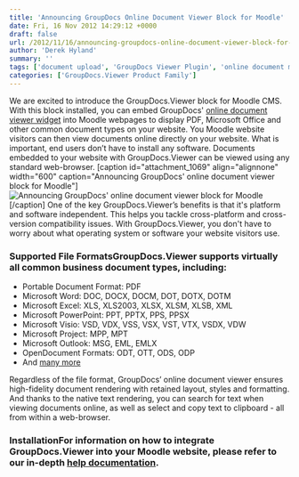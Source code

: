 ```yaml
---
title: 'Announcing GroupDocs Online Document Viewer Block for Moodle'
date: Fri, 16 Nov 2012 14:29:12 +0000
draft: false
url: /2012/11/16/announcing-groupdocs-online-document-viewer-block-for-moodle/
author: 'Derek Hyland'
summary: ''
tags: ['document upload', 'GroupDocs Viewer Plugin', 'online document management system', 'online document viewer', 'View documents online', 'zArchive']
categories: ['GroupDocs.Viewer Product Family']
---
```


We are excited to introduce the GroupDocs.Viewer block for Moodle CMS. With this block installed, you can embed GroupDocs' [online document viewer widget](http://groupdocs.com/apps/viewer) into Moodle webpages to display PDF, Microsoft Office and other common document types on your website. You Moodle website visitors can then view documents online directly on your website. What is important, end users don’t have to install any software. Documents embedded to your website with GroupDocs.Viewer can be viewed using any standard web-browser. \[caption id="attachment\_1069" align="alignnone" width="600" caption="Announcing GroupDocs' online document viewer block for Moodle"\]![Announcing GroupDocs' online document viewer block for Moodle](https://blog.groupdocs.com/wp-content/uploads/sites/4/2012/11/Announcing-GroupDocs-online-document-viewer-block-for-Moodle.png)\[/caption\] One of the key GroupDocs.Viewer’s benefits is that it's platform and software independent. This helps you tackle cross-platform and cross-version compatibility issues. With GroupDocs.Viewer, you don't have to worry about what operating system or software your website visitors use.

### Supported File FormatsGroupDocs.Viewer supports virtually all common business document types, including:

*   Portable Document Format: PDF
*   Microsoft Word: DOC, DOCX, DOCM, DOT, DOTX, DOTM
*   Microsoft Excel: XLS, XLS2003, XLSX, XLSM, XLSB, XML
*   Microsoft PowerPoint: PPT, PPTX, PPS, PPSX
*   Microsoft Visio: VSD, VDX, VSS, VSX, VST, VTX, VSDX, VDW
*   Microsoft Project: MPP, MPT
*   Microsoft Outlook: MSG, EML, EMLX
*   OpenDocument Formats: ODT, OTT, ODS, ODP
*   And [many more](http://groupdocs.com/apps/viewer/features)

Regardless of the file format, GroupDocs’ online document viewer ensures high-fidelity document rendering with retained layout, styles and formatting. And thanks to the native text rendering, you can search for text when viewing documents online, as well as select and copy text to clipboard - all from within a web-browser.

### InstallationFor information on how to integrate GroupDocs.Viewer into your Moodle website, please refer to our in-depth [help documentation](https://docs.groupdocs.com/viewer/).






